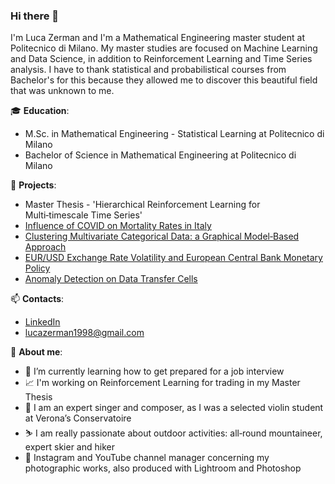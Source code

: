 ### Hi there 👋

I'm Luca Zerman and I'm a Mathematical Engineering master student at Politecnico di Milano. My master studies are focused on Machine Learning and Data Science, in addition to Reinforcement Learning and Time Series analysis. I have to thank statistical and probabilistical courses from Bachelor's for this because they allowed me to discover this beautiful field that was unknown to me.

<!--
**LucaZ98/LucaZ98** is a ✨ _special_ ✨ repository because its `README.md` (this file) appears on your GitHub profile.

Here are some ideas to get you started:

- 🔭 I’m currently working on ...
- 🌱 I’m currently learning ...
- 👯 I’m looking to collaborate on ...
- 🤔 I’m looking for help with ...
- 💬 Ask me about ...
- 📫 How to reach me: ...
- 😄 Pronouns: ...
- ⚡ Fun fact: ...
-->

🎓 **Education**:
- M.Sc. in Mathematical Engineering - Statistical Learning at Politecnico di Milano
- Bachelor of Science in Mathematical Engineering at Politecnico di Milano

📌 **Projects**:

- Master Thesis - 'Hierarchical Reinforcement Learning for Multi‑timescale Time Series'
- [Influence of COVID on Mortality Rates in Italy](https://github.com/LucaZ98/StatappCovid)
- [Clustering Multivariate Categorical Data: a Graphical Model‑Based Approach](https://github.com/LucaZ98/GraphicalModels-BayesStat)
- [EUR/USD Exchange Rate Volatility and European Central Bank Monetary Policy](https://github.com/LucaZ98/Econometrics_project)
- [Anomaly Detection on Data Transfer Cells](https://github.com/LucaZ98/Anomaly-Detection)

📫 **Contacts**:

- [LinkedIn](https://www.linkedin.com/in/luca-zerman/)
- lucazerman1998@gmail.com

👦 **About me**:

- 🌱 I’m currently learning how to get prepared for a job interview
- 📈 I'm working on Reinforcement Learning for trading in my Master Thesis
- 🎵 I am an expert singer and composer, as I was a selected violin student at Verona’s Conservatoire
- ⛷️ I am really passionate about outdoor activities: all‑round mountaineer, expert skier and hiker
- 📸 Instagram and YouTube channel manager concerning my photographic works, also produced with Lightroom and Photoshop
